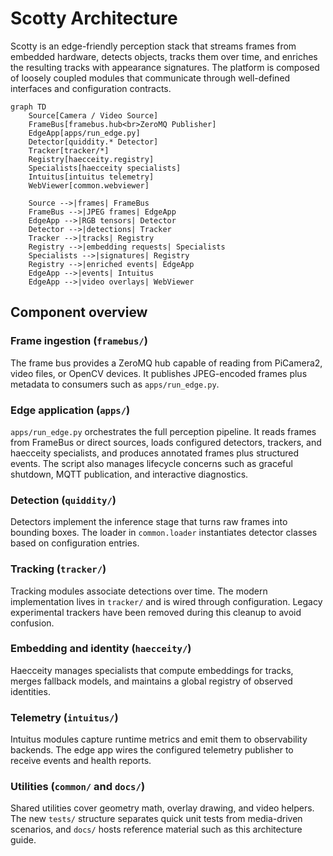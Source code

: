 # Scotty Architecture

Scotty is an edge-friendly perception stack that streams frames from embedded
hardware, detects objects, tracks them over time, and enriches the resulting
tracks with appearance signatures. The platform is composed of loosely coupled
modules that communicate through well-defined interfaces and configuration
contracts.

```mermaid
graph TD
    Source[Camera / Video Source]
    FrameBus[framebus.hub<br>ZeroMQ Publisher]
    EdgeApp[apps/run_edge.py]
    Detector[quiddity.* Detector]
    Tracker[tracker/*]
    Registry[haecceity.registry]
    Specialists[haecceity specialists]
    Intuitus[intuitus telemetry]
    WebViewer[common.webviewer]

    Source -->|frames| FrameBus
    FrameBus -->|JPEG frames| EdgeApp
    EdgeApp -->|RGB tensors| Detector
    Detector -->|detections| Tracker
    Tracker -->|tracks| Registry
    Registry -->|embedding requests| Specialists
    Specialists -->|signatures| Registry
    Registry -->|enriched events| EdgeApp
    EdgeApp -->|events| Intuitus
    EdgeApp -->|video overlays| WebViewer
```

## Component overview

### Frame ingestion (`framebus/`)
The frame bus provides a ZeroMQ hub capable of reading from PiCamera2, video
files, or OpenCV devices. It publishes JPEG-encoded frames plus metadata to
consumers such as `apps/run_edge.py`.

### Edge application (`apps/`)
`apps/run_edge.py` orchestrates the full perception pipeline. It reads frames
from FrameBus or direct sources, loads configured detectors, trackers, and
haecceity specialists, and produces annotated frames plus structured events. The
script also manages lifecycle concerns such as graceful shutdown, MQTT
publication, and interactive diagnostics.

### Detection (`quiddity/`)
Detectors implement the inference stage that turns raw frames into bounding
boxes. The loader in `common.loader` instantiates detector classes based on
configuration entries.

### Tracking (`tracker/`)
Tracking modules associate detections over time. The modern implementation lives
in `tracker/` and is wired through configuration. Legacy experimental trackers
have been removed during this cleanup to avoid confusion.

### Embedding and identity (`haecceity/`)
Haecceity manages specialists that compute embeddings for tracks, merges fallback
models, and maintains a global registry of observed identities.

### Telemetry (`intuitus/`)
Intuitus modules capture runtime metrics and emit them to observability backends.
The edge app wires the configured telemetry publisher to receive events and
health reports.

### Utilities (`common/` and `docs/`)
Shared utilities cover geometry math, overlay drawing, and video helpers. The
new `tests/` structure separates quick unit tests from media-driven scenarios,
and `docs/` hosts reference material such as this architecture guide.
